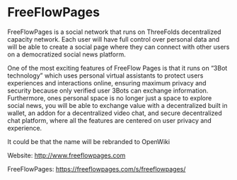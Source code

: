 # FreeFlowPages

FreeFlowPages is a social network that runs on ThreeFolds decentralized capacity network. 
Each user will have full control over personal data and will be able to create a social page where they can connect with other users on a democratized social news platform. 

One of the most exciting features of FreeFlow Pages is that it runs on “3Bot technology” which uses personal virtual assistants to protect users experiences and interactions online, ensuring maximum privacy and security because only verified user 3Bots can exchange information. Furthermore, ones personal space is no longer just a space to explore social news, you will be able to exchange value with a decentralized built in wallet, an addon for a decentralized video chat, and secure decentralized chat platform, where all the features are centered on user privacy and experience. 

It could be that the name will be rebranded to OpenWiki

Website: http://www.freeflowpages.com

FreeFlowPages: https://freeflowpages.com/s/freeflowpages/